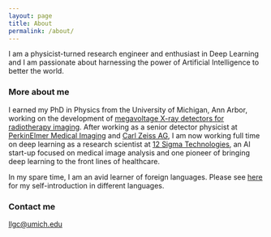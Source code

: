 ```yaml
---
layout: page
title: About
permalink: /about/
---
```


I am a physicist-turned research engineer and enthusiast in Deep Learning and I am passionate about harnessing the power of Artificial Intelligence to better the world. 


### More about me

I earned my PhD in Physics from the University of Michigan, Ann Arbor, working on the development of [megavoltage X-ray detectors for radiotherapy imaging](http://www-personal.umich.edu/~antonuk/index.html). After working as a senior detector physicist at [PerkinElmer Medical Imaging](https://www.vareximaging.com/varex-imaging-acquires-perkinelmer-medical-imaging) and [Carl Zeiss AG](https://www.zeiss.com/semiconductor-manufacturing-technology/products-solutions/process-control-solutions.html), I am now working full time on deep learning as a research scientist at [12 Sigma Technologies](http://www.12sigma.cn/en/Products/diagnosis/), an AI start-up focused on medical image analysis and one pioneer of bringing deep learning to the front lines of healthcare. 

In my spare time, I am an avid learner of foreign languages. Please see [here](http://www-personal.umich.edu/~llgc/other_languages.html) for my self-introduction in different languages.



### Contact me

[llgc@umich.edu](mailto:llgc@umich.edu)
